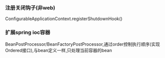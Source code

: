 ### 注册关闭钩子(非web)
ConfigurableApplicationContext.registerShutdownHook()

### 扩展spring ioc容器
BeanPostProcessor/BeanFactoryPostProcessor,通过order控制执行顺序(实现Ordered接口),与bean定义一样,只处理当前容器的bean